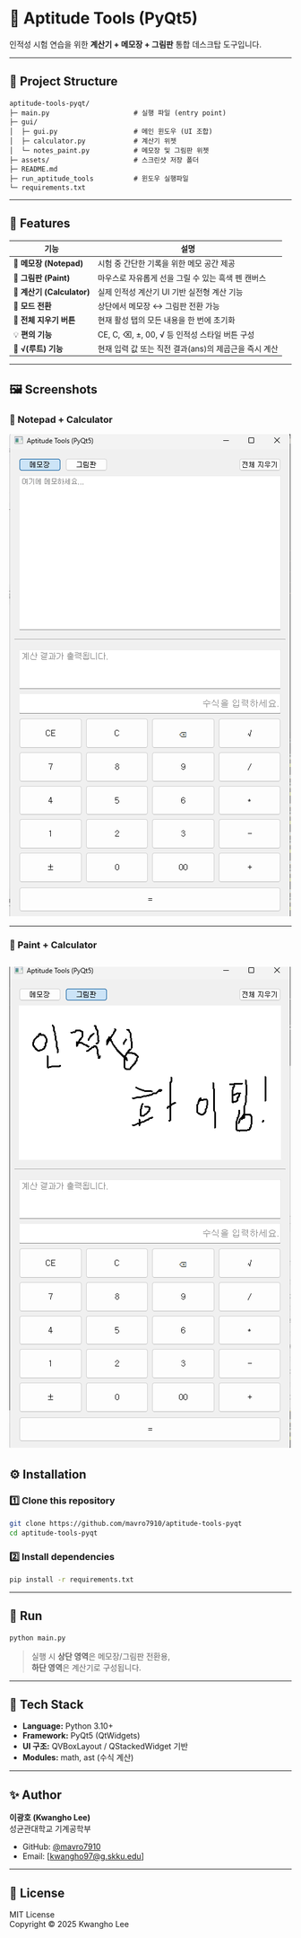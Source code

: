 # 🧮 Aptitude Tools (PyQt5)

인적성 시험 연습을 위한 **계산기 + 메모장 + 그림판** 통합 데스크탑 도구입니다.

---

## 📁 Project Structure

```
aptitude-tools-pyqt/
├─ main.py                     # 실행 파일 (entry point)
├─ gui/
│  ├─ gui.py                   # 메인 윈도우 (UI 조합)
│  ├─ calculator.py            # 계산기 위젯
│  └─ notes_paint.py           # 메모장 및 그림판 위젯
├─ assets/                     # 스크린샷 저장 폴더
├─ README.md
├─ run_aptitude_tools          # 윈도우 실행파일
└─ requirements.txt
```

---

## 📌 Features

| 기능 | 설명 |
|------|------|
| 🧾 **메모장 (Notepad)** | 시험 중 간단한 기록을 위한 메모 공간 제공 |
| 🎨 **그림판 (Paint)** | 마우스로 자유롭게 선을 그릴 수 있는 흑색 펜 캔버스 |
| 🧮 **계산기 (Calculator)** | 실제 인적성 계산기 UI 기반 실전형 계산 기능 |
| 🔄 **모드 전환** | 상단에서 메모장 ↔ 그림판 전환 가능 |
| 🧹 **전체 지우기 버튼** | 현재 활성 탭의 모든 내용을 한 번에 초기화 |
| 💡 **편의 기능** | CE, C, ⌫, ±, 00, √ 등 인적성 스타일 버튼 구성 |
| 🧠 **√(루트) 기능** | 현재 입력 값 또는 직전 결과(ans)의 제곱근을 즉시 계산 |

---

## 🖼️ Screenshots

### 🧾 Notepad + Calculator
![Notepad + Calculator](./assets/notepad_calculator.png)

---

### 🎨 Paint + Calculator
![Paint + Calculator](./assets/paint_calculator.png)
---

## ⚙️ Installation

### 1️⃣ Clone this repository
```bash
git clone https://github.com/mavro7910/aptitude-tools-pyqt
cd aptitude-tools-pyqt
```

### 2️⃣ Install dependencies
```bash
pip install -r requirements.txt
```

---

## 🚀 Run
```bash
python main.py
```

> 실행 시 **상단 영역**은 메모장/그림판 전환용,  
> **하단 영역**은 계산기로 구성됩니다.

---

## 🧠 Tech Stack
- **Language:** Python 3.10+
- **Framework:** PyQt5 (QtWidgets)
- **UI 구조:** QVBoxLayout / QStackedWidget 기반
- **Modules:** math, ast (수식 계산)

---

## ✨ Author
**이광호 (Kwangho Lee)**  
성균관대학교 기계공학부  

- GitHub: [@mavro7910](https://github.com/mavro7910)  
- Email: [kwangho97@g.skku.edu]

---

## 📜 License
MIT License  
Copyright © 2025 Kwangho Lee
